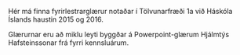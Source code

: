 Hér má finna fyrirlestrarglærur notaðar í Tölvunarfræði 1a við Háskóla Íslands haustin 2015 og 2016.

Glærurnar eru að miklu leyti byggðar á Powerpoint-glærum Hjálmtýs Hafsteinssonar frá fyrri kennsluárum.